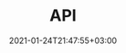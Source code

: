 ---
title: "API"
date: 2021-01-24T21:47:55+03:00
draft: false
description: "How to use the exposed APIs"
about: ["The site exposes the following APIs:"]
api:
    - name: healthcheck
      url: "/healthcheck"
      description: "Healthcheck mechanism"
      schema: "{title: \"test\",\r\n home_page_url: \"home_page_url\",\r\n status: status,\r\n message: message}"
    - name: jsonfeed
      description: "JSON feed"
      url: "/jsonfeed"
      schema: ""
    - name: api
      url: "/api"
      description: "Exports experience, education and certificatiion in a json format."
      schema: ""
layout : "api"
---